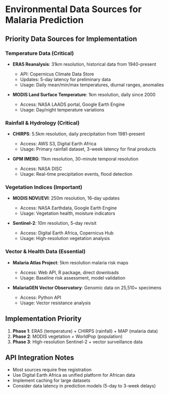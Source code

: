 # Environmental Data Sources for Malaria Prediction

## Priority Data Sources for Implementation

### Temperature Data (Critical)
- **ERA5 Reanalysis**: 31km resolution, historical data from 1940-present
  - API: Copernicus Climate Data Store
  - Updates: 5-day latency for preliminary data
  - Usage: Daily mean/min/max temperatures, diurnal ranges, anomalies

- **MODIS Land Surface Temperature**: 1km resolution, daily since 2000
  - Access: NASA LAADS portal, Google Earth Engine
  - Usage: Day/night temperature variations

### Rainfall & Hydrology (Critical)
- **CHIRPS**: 5.5km resolution, daily precipitation from 1981-present
  - Access: AWS S3, Digital Earth Africa
  - Usage: Primary rainfall dataset, 3-week latency for final products

- **GPM IMERG**: 11km resolution, 30-minute temporal resolution
  - Access: NASA DISC
  - Usage: Real-time precipitation events, flood detection

### Vegetation Indices (Important)
- **MODIS NDVI/EVI**: 250m resolution, 16-day updates
  - Access: NASA Earthdata, Google Earth Engine
  - Usage: Vegetation health, moisture indicators

- **Sentinel-2**: 10m resolution, 5-day revisit
  - Access: Digital Earth Africa, Copernicus Hub
  - Usage: High-resolution vegetation analysis

### Vector & Health Data (Essential)
- **Malaria Atlas Project**: 5km resolution malaria risk maps
  - Access: Web API, R package, direct downloads
  - Usage: Baseline risk assessment, model validation

- **MalariaGEN Vector Observatory**: Genomic data on 25,510+ specimens
  - Access: Python API
  - Usage: Vector resistance analysis

## Implementation Priority

1. **Phase 1**: ERA5 (temperature) + CHIRPS (rainfall) + MAP (malaria data)
2. **Phase 2**: MODIS vegetation + WorldPop (population)
3. **Phase 3**: High-resolution Sentinel-2 + vector surveillance data

## API Integration Notes

- Most sources require free registration
- Use Digital Earth Africa as unified platform for African data
- Implement caching for large datasets
- Consider data latency in prediction models (5-day to 3-week delays)
